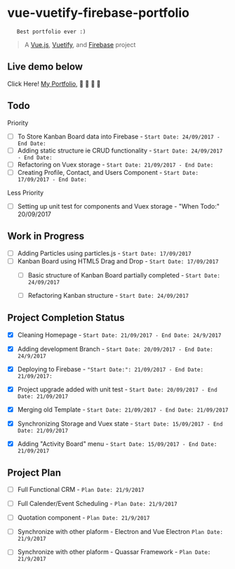 # vue-vuetify-firebase-portfolio
```
   Best portfolio ever :)
```
> A [Vue.js](https://vuejs.org/), [Vuetify](https://vuetifyjs.com/), and [Firebase](https://firebase.google.com/) project


## Live demo below
Click Here! [My Portfolio](https://dp-portfolio.firebaseapp.com), :facepunch: :facepunch: :facepunch: :facepunch:


## Todo 
Priority
- [ ] To Store Kanban Board data into Firebase - `Start Date: 24/09/2017 - End Date:`
- [ ] Adding static structure ie CRUD functionality - `Start Date: 24/09/2017 - End Date:`
- [ ] Refactoring on Vuex storage - `Start Date: 21/09/2017 - End Date:`
- [ ] Creating Profile, Contact, and Users Component - `Start Date: 17/09/2017 - End Date:`

Less Priority
- [ ] Setting up unit test for components and Vuex storage - "When Todo:" 20/09/2017


## Work in Progress
- [ ] Adding Particles using particles.js - `Start Date: 17/09/2017`
- [ ] Kanban Board using HTML5 Drag and Drop - `Start Date: 17/09/2017`
   - [ ] Basic structure of Kanban Board partially completed - `Start Date: 24/09/2017`
   - [ ] Refactoring Kanban structure - `Start Date: 24/09/2017`



## Project Completion Status
- [x] Cleaning Homepage - `Start Date: 21/09/2017 - End Date: 24/9/2017`
- [x] Adding development Branch  - `Start Date: 20/09/2017 - End Date: 24/9/2017`
- [X] Deploying to Firebase - `"Start Date:": 21/09/2017 - End Date: 21/09/2017:`
- [x] Project upgrade added with unit test - `Start Date: 20/09/2017 - End Date: 21/09/2017`
- [X] Merging old Template - `Start Date: 21/09/2017 - End Date: 21/09/2017`
- [x] Synchronizing Storage and Vuex state - `Start Date: 15/09/2017 - End Date: 21/09/2017`
- [x] Adding "Activity Board" menu - `Start Date: 15/09/2017 - End Date: 21/09/2017`


## Project Plan  
- [ ] Full Functional CRM - `Plan Date: 21/9/2017`
- [ ] Full Calender/Event Scheduling - `Plan Date: 21/9/2017`
- [ ] Quotation component - `Plan Date: 21/9/2017`
- [ ] Synchronize with other plaform - Electron and Vue Electron `Plan Date: 21/9/2017`
- [ ] Synchronize with other plaform - Quassar Framework - `Plan Date: 21/9/2017`




